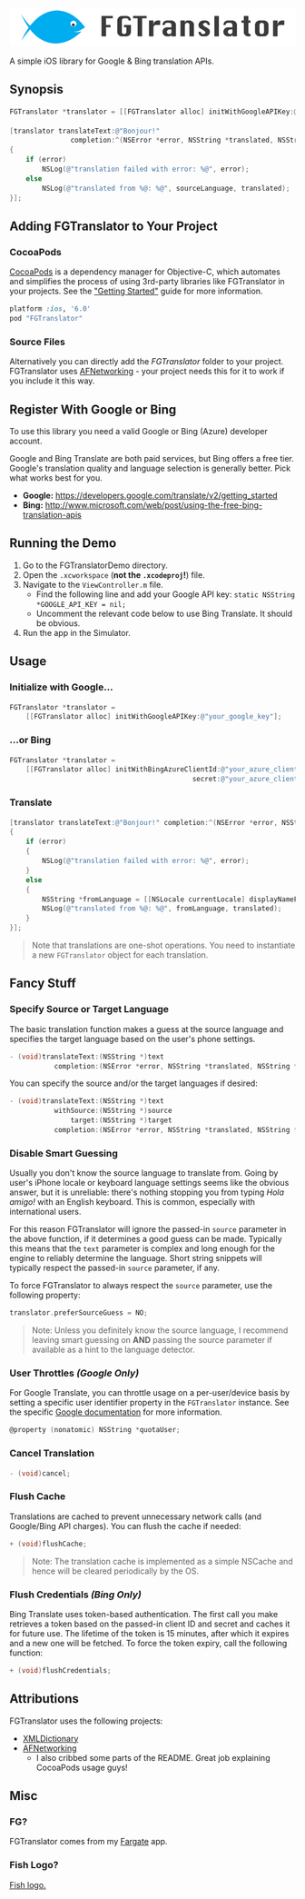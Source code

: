 ![FGTranslator](fgtranslator_logo.png)

A simple iOS library for Google & Bing translation APIs.


## Synopsis

```objective-c
FGTranslator *translator = [[FGTranslator alloc] initWithGoogleAPIKey:@"your_google_key"];

[translator translateText:@"Bonjour!" 
               completion:^(NSError *error, NSString *translated, NSString *sourceLanguage)
{
	if (error)
    	NSLog(@"translation failed with error: %@", error);
	else
		NSLog(@"translated from %@: %@", sourceLanguage, translated);
}];
```

## Adding FGTranslator to Your Project

### CocoaPods

[CocoaPods](http://cocoapods.org) is a dependency manager for Objective-C, which automates and simplifies the process of using 3rd-party libraries like FGTranslator in your projects. See the ["Getting Started"](https://github.com/gpolak/FGTranslator/wiki/Installing-FGTranslator-via-CocoaPods) guide for more information.

```ruby
platform :ios, '6.0'
pod "FGTranslator"
```

### Source Files

Alternatively you can directly add the *FGTranslator* folder to your project. FGTranslator uses [AFNetworking](https://github.com/AFNetworking/AFNetworking) - your project needs this for it to work if you include it this way.


## Register With Google or Bing

To use this library you need a valid Google or Bing (Azure) developer account.

Google and Bing Translate are both paid services, but Bing offers a free tier. Google's translation quality and language selection is generally better. Pick what works best for you.

- **Google:** https://developers.google.com/translate/v2/getting_started
- **Bing:** http://www.microsoft.com/web/post/using-the-free-bing-translation-apis


## Running the Demo

1. Go to the FGTranslatorDemo directory.
2. Open the `.xcworkspace` (**not the `.xcodeproj`!**) file.
2. Navigate to the `ViewController.m` file.
	- Find the following line and add your Google API key: `static NSString *GOOGLE_API_KEY = nil;`
	- Uncomment the relevant code below to use Bing Translate. It should be obvious.
4. Run the app in the Simulator.

## Usage

### Initialize with Google...

```objective-c
FGTranslator *translator =
	[[FGTranslator alloc] initWithGoogleAPIKey:@"your_google_key"];
```

### ...or Bing

```objective-c
FGTranslator *translator =
	[[FGTranslator alloc] initWithBingAzureClientId:@"your_azure_client_id"
                                             secret:@"your_azure_client_secret"];
```

### Translate
```objective-c
[translator translateText:@"Bonjour!" completion:^(NSError *error, NSString *translated, NSString *sourceLanguage)
{
	if (error)
	{
    	NSLog(@"translation failed with error: %@", error);
	}
	else
	{
    	NSString *fromLanguage = [[NSLocale currentLocale] displayNameForKey:NSLocaleIdentifier value:sourceLanguage];
		NSLog(@"translated from %@: %@", fromLanguage, translated);
	}
}];
```

> Note that translations are one-shot operations. You need to instantiate a new `FGTranslator` object for each translation.

## Fancy Stuff

### Specify Source or Target Language

The basic translation function makes a guess at the source language and specifies the target language based on the user's phone settings.
```objective-c
- (void)translateText:(NSString *)text
           completion:(NSError *error, NSString *translated, NSString *sourceLanguage)completion;
```

You can specify the source and/or the target languages if desired:
```objective-c
- (void)translateText:(NSString *)text
           withSource:(NSString *)source
               target:(NSString *)target
           completion:(NSError *error, NSString *translated, NSString *sourceLanguage)completion;
```

### Disable Smart Guessing

Usually you don't know the source language to translate from. Going by user's iPhone locale or keyboard language settings seems like the obvious answer, but it is unreliable: there's nothing stopping you from typing *Hola amigo!* with an English keyboard. This is common, especially with international users.

For this reason FGTranslator will ignore the passed-in `source` parameter in the above function, if it determines a good guess can be made. Typically this means that the `text` parameter is complex and long enough for the engine to reliably determine the language. Short string snippets will typically respect the passed-in `source` parameter, if any.

To force FGTranslator to always respect the `source` parameter, use the following property:
```objective-c
translator.preferSourceGuess = NO;
```
> Note: Unless you definitely know the source language, I recommend leaving smart guessing on **AND** passing the source parameter if available as a hint to the language detector.


### User Throttles *(Google Only)*

For Google Translate, you can throttle usage on a per-user/device basis by setting a specific user identifier property in the `FGTranslator` instance. See the specific [Google documentation](https://developers.google.com/console/help/new/#cappingusage) for more information.

```objective-c
@property (nonatomic) NSString *quotaUser;
```
	
### Cancel Translation
```objective-c
- (void)cancel;
```
### Flush Cache

Translations are cached to prevent unnecessary network calls (and Google/Bing API charges). You can flush the cache if needed:
```objective-c
+ (void)flushCache;
```
> Note: The translation cache is implemented as a simple NSCache and hence will be cleared periodically by the OS. 
	
### Flush Credentials *(Bing Only)*

Bing Translate uses token-based authentication. The first call you make retrieves a token based on the passed-in client ID and secret and caches it for future use. The lifetime of the token is 15 minutes, after which it expires and a new one will be fetched. To force the token expiry, call the following function:
```objective-c
+ (void)flushCredentials;
```
	

## Attributions

FGTranslator uses the following projects:

- [XMLDictionary](https://github.com/nicklockwood/XMLDictionary)
- [AFNetworking](https://github.com/AFNetworking/AFNetworking)
	- I also cribbed some parts of the README. Great job explaining CocoaPods usage guys!


## Misc

### FG?

FGTranslator comes from my [Fargate](http://fargate.net) app.

### Fish Logo?

[Fish logo.](http://en.wikipedia.org/wiki/Babel_fish_\(The_Hitchhiker%27s_Guide_to_the_Galaxy\)#Babel_fish)
